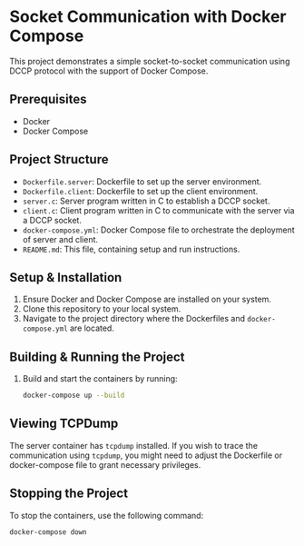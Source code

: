 # Socket Communication with Docker Compose

This project demonstrates a simple socket-to-socket communication using DCCP protocol with the support of Docker Compose.

## Prerequisites

- Docker
- Docker Compose

## Project Structure

- `Dockerfile.server`: Dockerfile to set up the server environment.
- `Dockerfile.client`: Dockerfile to set up the client environment.
- `server.c`: Server program written in C to establish a DCCP socket.
- `client.c`: Client program written in C to communicate with the server via a DCCP socket.
- `docker-compose.yml`: Docker Compose file to orchestrate the deployment of server and client.
- `README.md`: This file, containing setup and run instructions.

## Setup & Installation

1. Ensure Docker and Docker Compose are installed on your system.
2. Clone this repository to your local system.
3. Navigate to the project directory where the Dockerfiles and `docker-compose.yml` are located.

## Building & Running the Project

1. Build and start the containers by running:
   
   ```sh
   docker-compose up --build


## Viewing TCPDump

The server container has `tcpdump` installed. If you wish to trace the communication using `tcpdump`, you might need to adjust the Dockerfile or docker-compose file to grant necessary privileges.

## Stopping the Project

To stop the containers, use the following command:

```sh
docker-compose down

